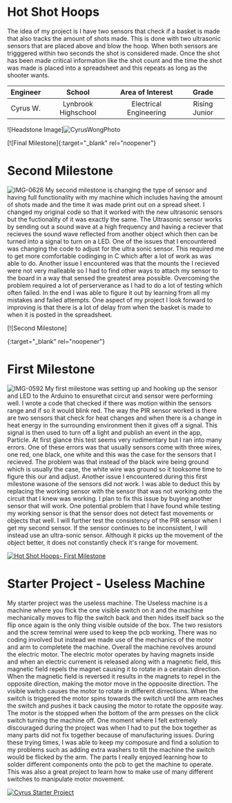 ﻿# Hot Shot Hoops
The idea of my project is I have two sensors that check if a basket is made that also tracks the amount of shots made. This is done with two ultrasonic sensors that are placed above and blow the hoop. When both sensors are trigggered within two seconds the shot is considered made. Once the shot has been made critical information like the shot count and the time the shot was made is placed into a spreadsheet and this repeats as long as the shooter wants.

| **Engineer** | **School** | **Area of Interest** | **Grade** |
|:--:|:--:|:--:|:--:|
| Cyrus W. | Lynbrook Highschool | Electrical Engineering | Rising Junior|

![Headstone Image]![CyrusWongPhoto](https://user-images.githubusercontent.com/108291620/177587754-9b4d568a-f942-49f7-b79b-c4ee471c651d.jpg)


[![Final Milestone]{:target="_blank" rel="noopener"}

# Second Milestone
![IMG-0626](https://user-images.githubusercontent.com/108291620/177650222-92a12154-5168-453d-8b46-8b6ba97360f2.jpg)
My second milestone is changing the type of sensor and having full functionality with my machine which includes having the amount of shots made and the time it was made print out on a spread sheet. I changed my original code so that it worked with the new ultrasonic sensors but the fuctionality of it was exactly the same. The Ultrasonic sensor works by sending out a sound wave at a high frequency and having a reciever that recieves the sound wave reflected from another object which then can be turned into a signal to turn on a LED. One of the issues that I encountered was changing the code to adjust for the ultra sonic sensor. This required me to get more comfortable codinging in C which after a lot of work as was able to do. Another issue I encountered was that the mounts the I recieved were not very malleable so I had to find other ways to attach my sensor to the board in a way that sensed the greatest area possible. Overcoming the problem required a lot of perserverance as I had to do a lot of testing which often failed. In the end I was able to figure it out by learning from all my mistakes and failed attempts. One aspect of my project I look forward to improving is that there is a lot of delay from when the basket is made to when it is posted in the spreadsheet. 

[![Second Milestone]

{:target="_blank" rel="noopener"}

# First Milestone
![IMG-0592](https://user-images.githubusercontent.com/108291620/177650239-e5589f48-23bf-4372-9b3b-82660b61846b.jpg)
My first milestone was setting up and hooking up the sensor and LED to the Arduino to ensurethat circut and sensor were performing well. I wrote a code that checked if there was motion within the sensors range and if so it would blink red. The way the PIR sensor worked is there are two sensors that check for heat changes and when there is a change in heat energy in the surrounding environment then it gives off a signal. This signal is then used to turn off a light and publish an event in the app, Particle. At first glance this test seems very rudimentary but I ran into many errors. One of these errors was that usually sensors come with three wires, one red, one black, one white and this was the case for the sensors that I recieved. The problem was that instead of the black wire being ground which is usually the case, the white wire was ground so it tooksome time to figure this our and adjust. Another issue I encountered during this first milestone wasone of the sensors did not work. I was able to deduct this by replacing the working sensor with the sensor that was not working onto the circuit that I knew was working. I plan to fix this issue by buying another sensor that will work. One potential problem that I have found while testing my working sensor is that the sensor does not detect fast movements or objects that well. I will further test the consistency of the PIR sensor when I get my second sensor. If the sensor continues to be inconsistent, I will instead use an ultra-sonic sensor. Although it picks up the movement of the object better, it does not constantly check it's range for movement.

[![Hot Shot Hoops- First Milestone](https://res.cloudinary.com/marcomontalbano/image/upload/v1656718885/video_to_markdown/images/youtube--6E5vMULIlls-c05b58ac6eb4c4700831b2b3070cd403.jpg)](https://www.youtube.com/watch?v=6E5vMULIlls "Hot Shot Hoops- First Milestone")

# Starter Project - Useless Machine
My starter project was the useless machine. The Useless machine is a machine where you flick the one visible switch on it and the machine mechanically moves to flip the switch back and then hides itself back so the flip once again is the only thing visible outside of the box. The two resistors and the screw temrinal were used to keep the pcb working. There was no coding involved but instead we made use of the mechanics of the motor and arm to completete the machine. Overall the machine revolves around the electric motor. The electric motor operates by having magnets inside and when an electric currenent is released along with a magnetic field, this magnetic field repels the magnet causing it to rotate in a ceratain direction. When the magnetic field is reversed it results in the magnets to repel in the opposite direction, making the motor move in the oppoosite direction. The visible switch causes the motor to rotate in different dirrections. When the switch is triggered the motor spins towards the switch until the arm reaches the switch and pushes it back causing the motor to rotate the opposite way. The motor is the stopped when the bottom of the arm presses on the click switch turning the machine off. One moment where I felt extremely discouraged during the project was when I had to put the box together as many parts did not fix together because of manufacturing issues. During these trying times, I was able to keep my composure and find a solution to my problems such as adding extra washers to tilt the machine the switch would be flicked by the arm. The parts I really enjoyed learning how to solder different components onto the pcb to get the machine to operate. This was also a great project to learn how to make use of many different switches to manipulate motor movement.

[![Cyrus Starter Project](https://res.cloudinary.com/marcomontalbano/image/upload/v1656718172/video_to_markdown/images/youtube--nuEwtelOBq0-c05b58ac6eb4c4700831b2b3070cd403.jpg)](https://www.youtube.com/watch?v=nuEwtelOBq0 "Cyrus Starter Project")
